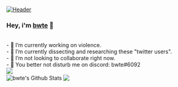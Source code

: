 [![Header](https://raw.githubusercontent.com/SeekYML/About/master/bwte/About.png "Header")](https://github.com/bwte/)
<br />
### Hey, i'm [bwte](https://github.com/bwte/) 👋
<br />
- 🔭 I’m currently working on violence.
<br />
- 🌱 I’m currently dissecting and researching these "twitter users".
<br />
- 👯 I’m not looking to collaborate right now.
<br />
- 💬 You better not disturb me on discord: bwte#6092
<br />
  <img align="center" src="https://www.codewars.com/users/bwte/badges/large" />
<br />
<a>
  <img align="center" src="https://github-readme-stats.vercel.app/api?username=bwte&show_icons=true&include_all_commits=true&theme=nord" alt="bwte's Github Stats" />
</a>
<a>
  <img align="center" src="https://github-readme-stats.vercel.app/api/top-langs/?username=bwte&layout=compact&theme=nord" />
